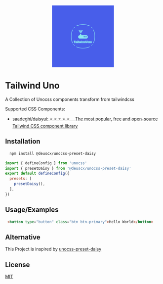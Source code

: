 <p align="center">
<img src="https://github.com/Deuscx/tailwind-uno/blob/main/playground/public/logo.png?raw=true" style="width:200px;" />
</p>


# Tailwind Uno

A Collection of Unocss components transform from tailwindcss 

Supported CSS Components:
- [saadeghi/daisyui: ⭐️ ⭐️ ⭐️ ⭐️ ⭐️  The most popular, free and open-source Tailwind CSS component library](https://github.com/saadeghi/daisyui)


## Installation


```bash
  npm install @deuscx/unocss-preset-daisy
```

```js
import { defineConfig } from 'unocss'
import { presetDaisy } from '@deuscx/unocss-preset-daisy'
export default defineConfig({
  presets: [
    presetDaisy(),
  ],
})

```
    
## Usage/Examples

```html
 <button type="button" class="btn btn-primary">Hello World</button>
```

## Alternative

This Project is inspired by [unocss-preset-daisy](https://github.com/kidonng/unocss-preset-daisy)
  
## License

[MIT](./LICENSE)

